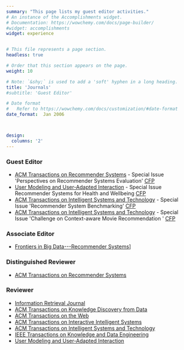 ```yaml
---
summary: "This page lists my guest editor activities."
# An instance of the Accomplishments widget.
# Documentation: https://wowchemy.com/docs/page-builder/
#widget: accomplishments
widget: experience


# This file represents a page section.
headless: true

# Order that this section appears on the page.
weight: 10

# Note: `&shy;` is used to add a 'soft' hyphen in a long heading.
title: 'Journals'
#subtitle: 'Guest Editor'

# Date format
#   Refer to https://wowchemy.com/docs/customization/#date-format
date_format:  Jan 2006



design:
  columns: '2' 
---
```

### Guest Editor
- [ACM Transactions on Recommender Systems](https://tors.acm.org) - Special Issue 'Perspectives on Recommender Systems Evaluation' [CFP](https://dl.acm.org/pb-assets/static_journal_pages/tors/pdf/TORS-CfP-SI-Evaluation-1650479094177.pdf)
- [User Modeling and User-Adapted Interaction](http://www.umuai.org/) - Special Issue Recommender Systems for Health and Wellbeing [CFP](https://healthrecsys.github.io/umuai/)
- [ACM Transactions on Intelligent Systems and Technology](https://tist.acm.org) - Special Issue 'Recommender System Benchmarking' [CFP](https://dl.acm.org/pb-assets/static_journal_pages/tist/CFPs/TIST-SI-RSB-1577664596640.pdf)
- [ACM Transactions on Intelligent Systems and Technology](https://tist.acm.org) - Special Issue 'Challenge on Context-aware Movie Recommendation ' [CFP](https://dl.acm.org/pb-assets/static_journal_pages/tist/CFPs/TIST-SI-CAMRa-1577664585527.pdf)

### Associate Editor
- [Frontiers in Big Data---Recommender Systems](https://www.frontiersin.org/journals/big-data/sections/recommender-systems)]

### Distinguished Reviewer
- [ACM Transactions on Recommender Systems](https://tors.acm.org)

### Reviewer
- [Information Retrieval Journal](https://www.springer.com/journal/10791)
- [ACM Transactions on Knowledge Discovery from Data](https://tkdd.acm.org)
- [ACM Transactions on the Web](https://tweb.acm.org)
- [ACM Transactions on Interactive Intelligent Systems](https://tiis.acm.org)
- [ACM Transactions on Intelligent Systems and Technology](https://tist.acm.org)
- [IEEE Transactions on Knowledge and Data Engineering](https://ieeexplore.ieee.org/xpl/RecentIssue.jsp?punumber=69)
- [User Modeling and User-Adapted Interaction](http://www.umuai.org/)